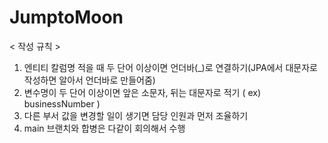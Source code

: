 # JumptoMoon
< 작성 규칙 >
1. 엔티티 칼럼명 적을 때 두 단어 이상이면 언더바(_)로 연결하기(JPA에서 대문자로 작성하면 알아서 언더바로 만들어줌)
2. 변수명이 두 단어 이상이면 앞은 소문자, 뒤는 대문자로 적기 ( ex) businessNumber )
3. 다른 부서 값을 변경할 일이 생기면 담당 인원과 먼저 조율하기
4. main 브랜치와 합병은 다같이 회의해서 수행
